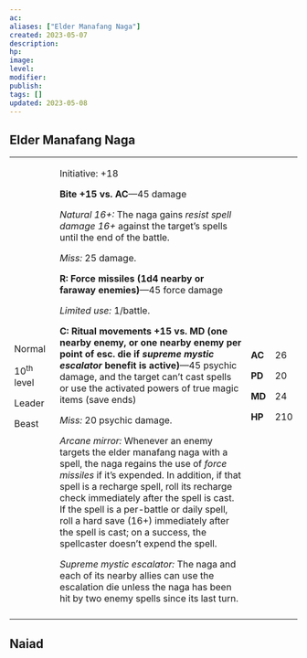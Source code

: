 ```yaml
---
ac: 
aliases: ["Elder Manafang Naga"]
created: 2023-05-07
description: 
hp: 
image: 
level: 
modifier: 
publish: 
tags: []
updated: 2023-05-08
---
```


## Elder Manafang Naga

<table>
<colgroup>
<col style="width: 16%" />
<col style="width: 71%" />
<col style="width: 5%" />
<col style="width: 6%" />
</colgroup>
<tbody>
<tr class="odd">
<td><p>Normal</p>
<p>10<sup>th</sup> level</p>
<p>Leader</p>
<p>Beast</p></td>
<td><p>Initiative: +18</p>
<p><strong>Bite +15 vs. AC</strong>—45 damage</p>
<p><em>Natural 16+:</em> The naga gains <em>resist spell damage 16+</em>
against the target’s spells until the end of the battle.</p>
<p><em>Miss:</em> 25 damage.</p>
<p><strong>R: Force missiles (1d4 nearby or faraway enemies)</strong>—45
force damage</p>
<p><em>Limited use:</em> 1/battle.</p>
<p><strong>C: Ritual movements +15 vs. MD (one nearby enemy, or one
nearby enemy per point of esc. die if <em>supreme mystic escalator</em>
benefit is active)</strong>—45 psychic damage, and the target can’t cast
spells or use the activated powers of true magic items (save ends)</p>
<p><em>Miss:</em> 20 psychic damage.</p>
<p><em>Arcane mirror:</em> Whenever an enemy targets the elder manafang
naga with a spell, the naga regains the use of <em>force missiles</em>
if it’s expended. In addition, if that spell is a recharge spell, roll
its recharge check immediately after the spell is cast. If the spell is
a per-battle or daily spell, roll a hard save (16+) immediately after
the spell is cast; on a success, the spellcaster doesn’t expend the
spell.</p>
<p><em>Supreme mystic escalator:</em> The naga and each of its nearby
allies can use the escalation die unless the naga has been hit by two
enemy spells since its last turn.</p></td>
<td><p><strong>AC</strong></p>
<p><strong>PD</strong></p>
<p><strong>MD</strong></p>
<p><strong>HP</strong></p></td>
<td><p>26</p>
<p>20</p>
<p>24</p>
<p>210</p></td>
</tr>
<tr class="even">
<td></td>
<td></td>
<td></td>
<td></td>
</tr>
</tbody>
</table>

## Naiad
